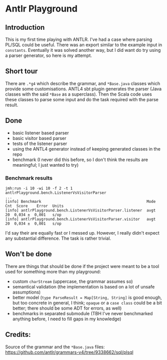 # Antlr Playground

## Introduction
This is my first time playing with ANTLR. I've had a case where parsing PL/SQL could be
useful. There was an export similar to the example input in `constants`. Eventually
it was solved another way, but I did want do try using a parser generator, so here
is my attempt.

## Short tour
There are `.*g4` which describe the grammar, and `*Base.java` classes which provide some customisations.
ANTL4 sbt plugin generates the parser (Java classes with the said `*Base` as a superclass). Then the Scala
code uses these classes to parse some input and do the task required with the parse result.

## Done
- basic listener based parser
- basic visitor based parser
- tests of the listener parser
- using the ANTL4 generator instead of keeping generated classes in the repo
- benchmark (I never did this before, so I don't think the results are meaningful; I just wanted to try)

### Benchmark results
```
jmh:run -i 10 -wi 10 -f 2 -t 1 antlrPlayground.bench.ListenerVsVisitorParser
...
[info] Benchmark                                               Mode  Cnt  Score    Error  Units
[info] antlrPlayground.bench.ListenerVsVisitorParser.listener  avgt   20  0,034 ±  0,001   s/op
[info] antlrPlayground.bench.ListenerVsVisitorParser.visitor   avgt   20  0,034 ±  0,001   s/op
```
I'd say their are equally fast or I messed up. However, I really didn't expect any substantial difference. The task is rather trivial.

## Won't be done
There are things that should be done if the project were meant to be a tool used
for something more than my playground:
- custom `charStream` (uppercase, the grammar assumes so)
- semantical validation (the implementation is based on a lot of unsafe assumptions)
- better model (`type ParseResult = Map[String, String]` is good enough, but too concrete in general, I think; `opaque` or a `case class` could be a bit better;
there should be some ADT for errors, as well)
- benchmarks in separated submodule (TBH I've never benchmarked anything before, I need to fill gaps in my knowledge)

## Credits:
Source of the grammar and the `*Base.java` files: https://github.com/antlr/grammars-v4/tree/9338662/sql/plsql

